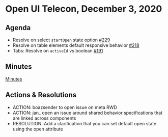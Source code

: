 # Open UI Telecon, December 3, 2020

## Agenda
- Resolve on select `startOpen` state option [#229](https://github.com/WICG/open-ui/issues/229)
- Resolve on table elements default responsive behavior [#218](https://github.com/WICG/open-ui/issues/218)
- Tabs: Resolve on `activeId` vs boolean [#191](https://github.com/WICG/open-ui/issues/191)

## Minutes
[Minutes](https://www.w3.org/2020/12/03-openui-minutes.html)

## Actions & Resolutions
* ACTION: boazsender to open issue on meta RWD
* ACTION: jan_ open an issue around shared behavior specifications that are linked across components
* RESOLUTION: Add a clarification that you can set default open state using the open attribute
